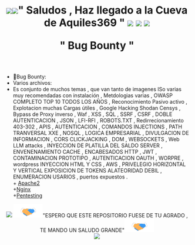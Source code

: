 <h1 align="center"><img height="40" src="https://github.com/7oSkaaa/7oSkaaa/blob/main/Images/about_me.gif?raw=true"><img height="40" src="https://emoji.gg/assets/emoji/7333-parrotdance.gif">" Saludos , Haz llegado a la Cueva de Aquiles369 " <img height="40" src="https://emoji.gg/assets/emoji/7333-parrotdance.gif"> <img height="40" src="https://github.com/7oSkaaa/7oSkaaa/blob/main/Images/about_me.gif?raw=true"> <img height="35" src="https://user-images.githubusercontent.com/73097560/115834477-dbab4500-a447-11eb-908a-139a6edaec5c.gif"> 

 " Bug Bounty "
</h1>
</p>
<br>
  


- :file_folder:Bug Bounty:
- Varios archivos:
- Es conjunto de muchos temas , que van tanto de imagenes ISo varias muy recomendadas con instalación , Metdologias varias , OWASP COMPLETO TOP 10 TODOS LOS AÑOS , Reconocimiento Pasivo activo , Explotacion muchas  Cargas útiles , Google Hacking   Shodan  Censys , Bypass de Proxy inverso , Waf , XSS , SQL , SSRF , CSRF , DOBLE AUTENTICACION , JSON , LFI-RFI , ROBOTS.TXT , Redirrecionamiento 403-302 , APIS , AUTENTICACION , COMANDOS  INJECTIONS , PATH TRANVERSAL XXE , NOSQL , LOGICA EMPRESARIAL , DIVULGACION DE INFORMACION , CORS CLICKJACKING
 , DOM , WEBSOCKETS , Web LLM attacks , INYECCION DE PLATILLA DEL SALDO SERVER , ENVENENAMIENTO CACHE , ENCABESADOS HTTP , JWT , CONTAMINACION PROTOTIPO , AUTENTICACION OAUTH , WORPRE , wordpress INYECCION HTML Y CSS  , AWS , PRIVELEGIO HORIZONTAL Y VERTICAL EXPOSICION DE TOKENS ALATEORIDAD DEBIL , ENUMERACION USARIOS , puertos expuestos .<br>+
[Apache2](OSSTMM_v3_traducido_al_Español.pdf)<br>
+[Nginx](Resumen_personal_de_OSSTMM_V3_ES.txt)<br>
+[Pentesting](Resumen_personal_de_OSSTMM_V3_ES.txt)<br>



<p align="center">
  <img src="https://user-images.githubusercontent.com/73097560/115834477-dbab4500-a447-11eb-908a-139a6edaec5c.gif"> 
<img src="https://github.com/0xAbdulKhalid/0xAbdulKhalid/raw/main/assets/mdImages/handshake.gif" width ="80">"ESPERO QUE ESTE REPOSITORIO  FUESE DE TU AGRADO , TE MANDO UN SALUDO GRANDE"<img src="https://github.com/0xAbdulKhalid/0xAbdulKhalid/raw/main/assets/mdImages/handshake.gif" width ="80">
	<br>
	<img src="https://user-images.githubusercontent.com/73097560/115834477-dbab4500-a447-11eb-908a-139a6edaec5c.gif"> 
</p>

 
 

